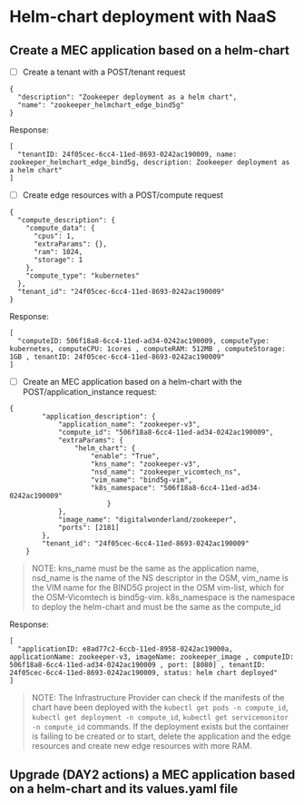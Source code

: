﻿# Helm-chart deployment with NaaS

## Create a MEC application based on a helm-chart
 - [ ] Create a tenant with a  POST/tenant request
````
{
  "description": "Zookeeper deployment as a helm chart",
  "name": "zookeeper_helmchart_edge_bind5g"
}
````

Response:

````
[
  "tenantID: 24f05cec-6cc4-11ed-8693-0242ac190009, name: zookeeper_helmchart_edge_bind5g, description: Zookeeper deployment as a helm chart"
]
````

 - [ ] Create edge resources with a POST/compute request
````
{
  "compute_description": {
    "compute_data": {
      "cpus": 1,
      "extraParams": {},
      "ram": 1024,
      "storage": 1
    },
    "compute_type": "kubernetes"
  },
  "tenant_id": "24f05cec-6cc4-11ed-8693-0242ac190009"
}
````

Response:
````
[
  "computeID: 506f18a8-6cc4-11ed-ad34-0242ac190009, computeType: kubernetes, computeCPU: 1cores , computeRAM: 512MB , computeStorage: 1GB , tenantID: 24f05cec-6cc4-11ed-8693-0242ac190009"
]
````

 - [ ] Create an MEC application based on a helm-chart with the POST/application_instance request:
````
{
		"application_description": {
			"application_name": "zookeeper-v3",
			"compute_id": "506f18a8-6cc4-11ed-ad34-0242ac190009",
			"extraParams": {
				"helm_chart": {
					"enable": "True",
					"kns_name": "zookeeper-v3",
					"nsd_name": "zookeeper_vicomtech_ns",
					"vim_name": "bind5g-vim",
					"k8s_namespace": "506f18a8-6cc4-11ed-ad34-0242ac190009"
						}
			},
			"image_name": "digitalwonderland/zookeeper",
			"ports": [2181]
		},
		"tenant_id": "24f05cec-6cc4-11ed-8693-0242ac190009"
	}
````

> NOTE: kns_name must be the same as the application name, nsd_name is the name of the NS descriptor in the OSM, vim_name is the VIM name for the BIND5G project in the OSM vim-list, which for the OSM-Vicomtech is bind5g-vim. k8s_namespace is the namespace to deploy the helm-chart and must be the same as the compute_id

Response:
````
[
  "applicationID: e8ad77c2-6ccb-11ed-8958-0242ac19000a, applicationName: zookeeper-v3, imageName: zookeeper_image , computeID: 506f18a8-6cc4-11ed-ad34-0242ac190009 , port: [8080] , tenantID: 24f05cec-6cc4-11ed-8693-0242ac190009, status: helm chart deployed"
]
````
> NOTE: The Infrastructure Provider can check if the manifests of the chart have been deployed with the `kubectl get pods -n compute_id`, `kubectl get deployment -n compute_id`, `kubectl get servicemonitor -n compute_id` commands. If the deployment exists but the container is failing to be created or to start, delete the application and the edge resources and create new edge resources with more RAM.


## Upgrade (DAY2 actions) a MEC application based on a helm-chart and its values.yaml file
